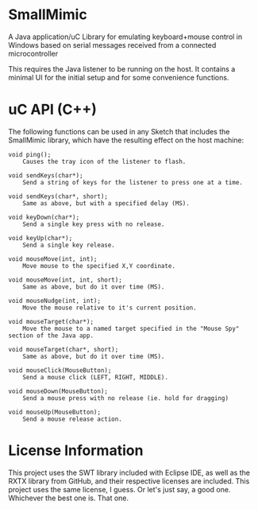 # SmallMimic
A Java application/uC Library for emulating keyboard+mouse control in Windows based on serial messages received from a connected microcontroller

This requires the Java listener to be running on the host. It contains a minimal UI for the initial setup and for some convenience functions.



# uC API (C++)
The following functions can be used in any Sketch that includes the SmallMimic library, which have the resulting effect on the host machine:

    void ping();
        Causes the tray icon of the listener to flash.
        
    void sendKeys(char*);
        Send a string of keys for the listener to press one at a time.
        
    void sendKeys(char*, short);
        Same as above, but with a specified delay (MS).
        
    void keyDown(char*);
        Send a single key press with no release.
        
    void keyUp(char*);
        Send a single key release.
        
    void mouseMove(int, int);
        Move mouse to the specified X,Y coordinate.
        
    void mouseMove(int, int, short);
        Same as above, but do it over time (MS).
        
    void mouseNudge(int, int);
        Move the mouse relative to it's current position.
        
    void mouseTarget(char*);
        Move the mouse to a named target specified in the "Mouse Spy" section of the Java app.
        
    void mouseTarget(char*, short);
        Same as above, but do it over time (MS).
        
    void mouseClick(MouseButton);
        Send a mouse click (LEFT, RIGHT, MIDDLE).
        
    void mouseDown(MouseButton);
        Send a mouse press with no release (ie. hold for dragging)
        
    void mouseUp(MouseButton);
        Send a mouse release action.
        
# License Information
This project uses the SWT library included with Eclipse IDE, as well as the RXTX library from GitHub, and their respective licenses are included.
This project uses the same license, I guess. Or let's just say, a good one. Whichever the best one is. That one.
